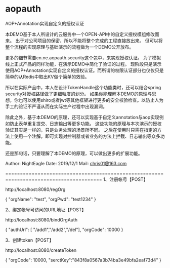 # aopauth
AOP+Annotation实现自定义的授权认证


本DEMO基于本人所设计的云服务中一个OPEN-API中的自定义授权模组修改而来。
出于对公司项目的保密，所以不能将整个完成的工程直接放出来。
但可以将整个流程的实现原理与基础演示的流程做为一个DEMO公开放布。

更多的细节需要cn.ne.aopauth.security这个包中，来实现授权认证。
为了模拟线上正式产品的同样功能，在演示DEMO中简化了验证的过程。
现阶段只是演示使用AOP+Annotation实现自定义的授权认证。而所谓的权限认证部分也仅仅只是简单的从Redis中取出KV做个简单的效验。

所以在实际产品中，本人在设计TokenHandle这个功能类时，还可以结合spring security对授权路径做了更细粒度的划分。
如果你能理解本DEMO的原理与思想，你也可以使用shiro或者jwt等其他框架进行更多的安全校验检查。以防止人为手工的验证不严谨从而在实际生产过程中出现漏洞。


除此之外，基于本DEMO的原理，还可以实现基于自定义annotation与aop实现例如防止表单重复提交、日志输出等更多功能。
这些功能的原理与本次演示的授权验证其实是一样的，只是业务处理的场景所不同。
之后在使用时只需在指定的方法上使用一个注解，即可实现对控制器或者业务的方法上拦截、日志输出等众多功能。

还是那句话，只要理解了本DEMO的原理，可以做出更多的扩展功能。


Author: NightEagle
Date: 2019/12/1
Mail: chris01@163.com

=======================================================================================
1、注册帐号【POST】

http://localhost:8080/regOrg

{
  "orgName": "test",
  "orgPwd": "test1234"
}



2、绑定帐号可访问的URL地址【POST】

http://localhost:8080/bindOrgAuth

{
  "authUrl": [  "/add1","/add2","/del"],
  "orgCode": 10000
}


3、创建token【POST】

http://localhost:8080/createToken

{
  "orgCode": 10000,
  "serctKey":"843f8a0567a3b74ba3e49bfa2eaf73d4"
}


